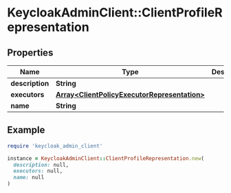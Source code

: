 # KeycloakAdminClient::ClientProfileRepresentation

## Properties

| Name | Type | Description | Notes |
| ---- | ---- | ----------- | ----- |
| **description** | **String** |  | [optional] |
| **executors** | [**Array&lt;ClientPolicyExecutorRepresentation&gt;**](ClientPolicyExecutorRepresentation.md) |  | [optional] |
| **name** | **String** |  | [optional] |

## Example

```ruby
require 'keycloak_admin_client'

instance = KeycloakAdminClient::ClientProfileRepresentation.new(
  description: null,
  executors: null,
  name: null
)
```

